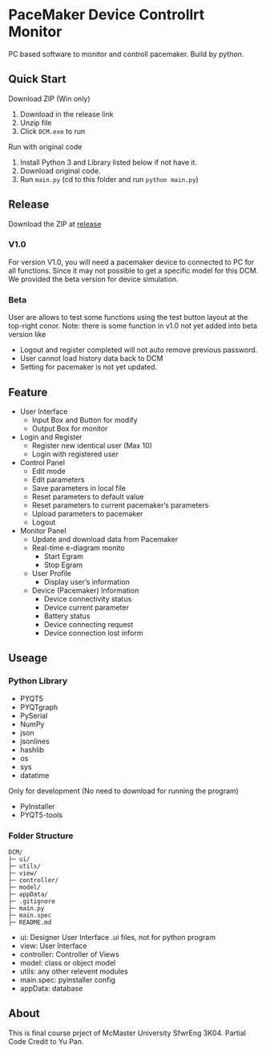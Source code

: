 # PaceMaker Device Controllrt Monitor

PC based software to monitor and controll pacemaker. Build by python.

## Quick Start
Download ZIP (Win only)
1. Download in the release link
2. Unzip file
3. Click `DCM.exe` to run

Run with original code
1. Install Python 3 and Library listed below if not have it.
2. Download original code.
3. Run `main.py` (cd to this folder and run `python main.py`)

## Release 
Download the ZIP at [release](https://github.com/isa-Lai/Pacemaker_DCM/releases/tag/v1.0)

### V1.0
For version V1.0, you will need a pacemaker device to connected to PC for all functions. Since it may not possible to get a specific model for this DCM. We provided the beta version for device simulation.

### Beta
User are allows to test some functions using the test button layout at the top-right conor.
Note: there is some function in v1.0 not yet added into beta version like
- Logout and register completed will not auto remove previous password.
- User cannot load history data back to DCM
- Setting for pacemaker is not yet updated. 

## Feature
- User Interface
    - Input Box and Button for modify
    - Output Box for monitor
- Login and Register
    - Register new identical user (Max 10)
    - Login with registered user
- Control Panel
    - Edit mode
    - Edit parameters
    - Save parameters in local file
    - Reset parameters to default value
    - Reset parameters to current pacemaker’s parameters
    - Upload parameters to pacemaker
    - Logout
- Monitor Panel
    - Update and download data from Pacemaker
    - Real-time e-diagram monito
      - Start Egram
      - Stop Egram
    - User Profile
      - Display user’s information
    - Device (Pacemaker) Information
      - Device connectivity status
      - Device current parameter
      - Battery status
      - Device connecting request
      - Device connection lost inform

## Useage
### Python Library
- PYQT5
- PYQTgraph
- PySerial
- NumPy
- json
- jsonlines
- hashlib
- os
- sys
- datatime

Only for development (No need to download for running the program)
- PyInstaller
- PYQT5-tools

### Folder Structure
```
DCM/
├─ ui/
├─ utils/
├─ view/
├─ controller/
├─ model/
├─ appData/
├─ .gitignore
├─ main.py
├─ main.spec
├─ README.md
```
- ui: Designer User Interface .ui files, not for python program
- view: User Interface
- controller: Controller of Views
- model: class or object model
- utils: any other relevent modules
- main.spec: pyinstaller config
- appData: database

## About
This is final course prject of McMaster University SfwrEng 3K04.
Partial Code Credit to Yu Pan.
